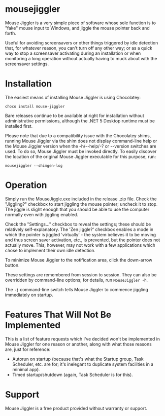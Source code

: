 mousejiggler
============

Mouse Jiggler is a very simple piece of software whose sole function is to "fake" mouse input to Windows, and jiggle the mouse pointer back and forth.

Useful for avoiding screensavers or other things triggered by idle detection that, for whatever reason, you can't turn off any other way; or as a quick way to stop a screensaver activating during an installation or when monitoring a long operation without actually having to muck about with the screensaver settings.

Installation
============

The easiest means of installing Mouse Jiggler is using Chocolatey:

`choco install mouse-jiggler`

Bare releases continue to be available at right for installation without administrative permissions, although the .NET 5 Desktop runtime must be installed first.

Please note that due to a compatibility issue with the Chocolatey shims, running Mouse Jiggler via the shim does not display command-line help or the Mouse Jiggler version when the -h/--help/-? or --version switches are used. To do so, Mouse Jiggler must be invoked directly. To easily discover the location of the original Mouse Jiggler executable for this purpose, run:

`mousejiggler --shimgen-log`

Operation
=========

Simply run the MouseJiggle.exe included in the release .zip file. Check the "Jiggling?" checkbox to start jiggling the mouse pointer; uncheck it to stop. The jiggle is slight enough that you should be able to use the computer normally even with jiggling enabled.

Check the "Settings..." checkbox to reveal the settings; these should be relatively self-explanatory. The 'Zen jiggle?' checkbox enables a mode in which the pointer is jiggled 'virtually' - the system believes it to be moving and thus screen saver activation, etc., is prevented, but the pointer does not actually move. This, however, may not work with a few applications which chose to implement their own idle detection.

To minimize Mouse Jiggler to the notification area, click the down-arrow button.

These settings are remembered from session to session. They can also be overridden by command-line options; for details, run `MouseJiggler -h`.

The `-j` command-line switch tells Mouse Jiggler to commence jiggling immediately on startup.

Features That Will Not Be Implemented
=====================================

This is a list of feature requests which I've decided won't be implemented in Mouse Jiggler for one reason or another, along with what those reasons are, just for reference:

 * Autorun on startup (because that's what the Startup group, Task Scheduler, etc. are for; it's inelegant to duplicate system facilities in a minimal app).
 * Timed startup/shutdown (again, Task Scheduler is for this).

Support
=======

Mouse Jiggler is a free product provided without warranty or support.
